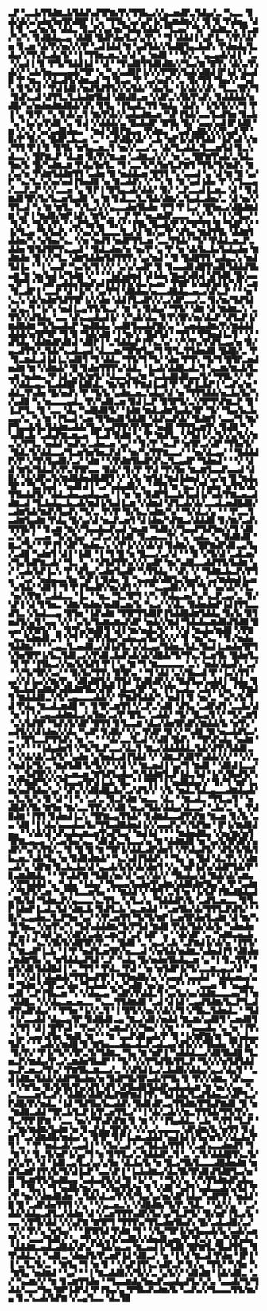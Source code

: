 ▃▛▝▃▃▙▜▜▟▇▃▙▜▟▟▚▟▜▛▇▞▛▞▜▜▙▃▞▞▄▃▅▟▛▃▜▟▄▞▃▝▚▃▃▝▊▟▞▟▞▃▚▟▅▜▅▜▛▟█▛▐▝▃▝▜▜▙▝▃▞▃▛▐▞▜▃▆▟▆▞▞▝█▝▉▝▛▟▅▃▝▟▐▝▊▝▃▞▆▞▙▝▟▟▃▝▉▃▛▞▄▞▆▞▜▟▄▜▟▟▞▝▜▃▅▞▝▜▞▝▟▟▇▃▚▝▛▃▆▞▚▞▚▝▊▟█▟▄▃▄▝▟▟█▝█▟▛▟▅▜▃▞▄▜▚▝▝▜▝▟▟▟▐▝▄▛▐▃▝▞▛▞▟▞▅▝▊▃▆▝▟▞▛▞▅▞▞▞▛▝▃▟▐▟▟▝▇▝▄▟▜▟▞▞▙▟█▜▄▃▙▟▚▝▛▟▅▟▄▜▃▟▄▞▞▜▚▜▃▟▄▜▞▝▐▝▜▜▅▃▅▃▚▞▟▝▄▝▅▟▉▝▝▝▛▞▃▝▄▃▄▟▞▟▐▝▝▃▝▞▄▟▐▝▉▝▛▜▞▜▟▟▐▟▝▝▟▝▝▜▚▟▉▜▜▟▊▟▇▞▞▜▃▞▆▝▇▜▚▝▟▞▃▜▚▟▞▞▝▃▙▜▅▃▃▃▄▟▞▜▛▝▄▝▚▞▃▟▉▛▐▞▞▞▛▜▛▞▙▟▞▟█▟▐▛▐▟▝▟▃▟▉▝▛▝▆▃▝▞▟▃▟▜▞▟▆▃▟▝▜▝▉▃▄▝▛▝▃▞▅▟▚▝▃▝▉▞▜▜▝▜▅▞▞▝▚▟▚▝▊▜▞▟▝▝▛▟▐▟▊▞▆▟▜▟▜▜▞▞▅▜▟▞▝▟▅▜▄▝▐▞▟▞▞▟▚▝▜▃▃▜▛▞▜▝▉▟▚▃▟▝▟▜▜▃▜▃▙▟▇▜▙▟▝▟▉▟▉▃▅▝▞▟▛▃▚▜▙▜▚▟▚▝▊▟▟▟▟▞▆▟█▞▚▞▅▟▅▟▇▟▉▟▞▟▚▝▊▜▄▝▐▜▄▟▃▜▜▝▇▟▄▝▟▟▚▝▐▞▙▜▞▞▞▜▝▛▐▝▄▝▉▜▚▝▚▝▊▟▞▃▜▝▆▞▛▟▞▞▄▟▄▟▆▃▅▝▚▛▐▜▟▞▃▃▜▃▟▜▅▝▉▃▙▝▃▝▐▃▚▞▛▟▉▝▃▝▊▟▝▞▟▟▟▞▃▝█▃▙▟▛▝▇▜▙▝█▞▝▃▄▞▄▟▐▛▐▟█▝▆▝▞▃▚▝▄▞▃▟▉▟▅▃▝▝▆▟▝▟▊▛▇▃▄▝▛▟▆▃▝▝▃▟▚▟▇▞▞▞▛▃▟▝▛▝▉▞▛▝▉▞▄▝█▟▛▃▙▃▅▝▃▝▝▃▛▟█▞▟▞▝▃▙▝▆▛▐▞▟▜▜▟▟▝▐▟▚▟▝▞▆▞▜▜▝▛▐▝▊▝▉▜▙▝▆▜▄▃▆▃▜▝▆▞▞▃▃▞▃▝▟▞▜▃▟▟▃▜▃▃▆▜▟▝▊▃▚▟▃▃▚▝█▛▇▃▛▝▟▃▆▝▉▞▛▞▆▃▅▝▃▟▇▃▞▞▞▝▅▝▃▝█▛▇▜▚▟▞▃▜▟▃▜▅▞▙▝█▞▚▟▆▃▆▝▛▟▄▜▅▜▃▝▜▝▃▃▜▞▚▜▅▜▃▛▇▜▝▜▜▞▜▞▆▟▚▝▇▞▃▞▅▝▛▟▆▜▟▟▆▜▜▝▃▟▅▝▇▝▅▟▟▃▅▝█▜▜▝▚▝▃▃▟▝▄▝▟▝▆▝▇▝▄▞▛▝▚▃▜▃▚▞▅▞▅▟▐▜▅▟▉▝▅▝▉▃▟▟▚▝▞▝▚▝▊▝▇▝▄▟▐▟▅▝▛▝▞▜▃▃▄▞▃▃▛▃▛▝▞▞▃▃▅▝▄▝▊▛▐▝▉▜▄▃▟▞▟▟▞▝▉▞▝▃▛▃▃▟▐▃▆▃▝▟▝▝▊▟▇▟▊▜▛▞▙▞▙▃▅▜▄▟▉▝▄▝▇▝▊▟▃▃▜▃▜▟▞▟▇▞▃▜▄▟▃▟▅▞▃▝▟▝▅▞▞▜▜▃▟▝▚▝▇▝▆▜▃▝▚▜▃▞▞▞▄▃▃▟▅▜▙▟▅▝▛▜▝▛▐▃▞▝█▜▅▃▞▟█▟▇▟▇▝▄▛▐▝▆▟▉▞▆▛▐▟▚▝▆▜▞▃▝▃▛▝▛▝▅▃▆▟▛▃▃▃▝▝▞▝▚▝▐▝▞▜▄▞▝▝▊▞▚▝▜▞▚▜▚▝▝▃▛▜▅▜▄▝▉▞▞▝▐▜▙▝█▃▟▞▛▝▞▜▛▜▜▝▉▝▜▟▛▝▞▝▐▞▜▃▅▝▜▞▙▟▚▝▝▞▅▞▅▜▃▃▃▜▃▞▟▝▉▞▄▞▛▝▟▜▅▝▇▟▜▜▙▝▟▟▇▜▟▟▆▞▚▝▅▜▅▞▚▃▝▞▆▝▆▟▜▝▆▟▛▜▜▃▆▝▃▃▜▜▟▞▝▜▞▝▛▟▟▃▆▃▛▃▟▟▅▝▉▜▟▜▛▜▚▃▄▟▝▝▉▟▃▟▅▞▅▝▅▞▛▝▄▝▛▝▆▝▟▞▙▃▙▞▙▟▄▟▅▝▇▟▇▟▅▝█▝▞▞▜▃▝▟▇▜▟▟▅▜▟▜▜▜▚▝▄▞▆▟▝▝▉▝█▟█▜▜▝▄▟▄▃▚▝▆▟▜▟▐▃▝▝▐▝▃▃▛▝▚▃▜▞▜▝▞▞▝▃▚▞▃▟▛▝▉▝▊▃▃▟▊▟█▜▚▟▊▜▟▟▟▜▙▃▆▝▆▝▅▞▙▟▐▞▜▟▆▝▞▝▝▝▐▟▚▟▅▟▝▟▐▟▄▝▆▃▛▟▊▟▝▟▜▟▉▝█▞▃▃▃▜▛▜▝▝▚▟▛▃▟▟▄▜▅▟▚▟▐▜▜▜▜▞▟▃▚▃▅▞▝▛▇▛▐▞▟▟▜▟▐▞▚▜▝▃▆▝▉▃▟▛▐▝▃▃▛▝▟▝▐▞▚▝▄▞▛▜▝▟█▟▅▞▅▃▃▟█▟▄▃▅▃▞▟▚▃▛▝▝▝▆▝▚▃▚▝▟▞▅▟▆▜▟▜▜▛▐▞▞▟▅▝▟▟▐▜▃▟▛▞▞▃▞▟▛▃▃▞▃▝▊▞▆▞▜▟▜▟▚▞▄▃▜▝▐▞▚▝▅▟▐▃▄▜▜▞▙▃▞▝▆▝▚▝▉▟▄▞▝▜▜▞▝▟▇▝▟▝▇▟▆▃▚▝▃▜▜▞▞▟▜▟▄▝▃▃▝▟▚▃▄▟▄▟▐▞▝▞▚▟▞▟▃▝▊▜▚▜▛▞▅▞▟▃▛▝▟▜▃▛▐▞▆▟▇▟▆▝▜▞▙▃▟▃▛▝▅▟▇▟▄▝▃▟▊▜▃▃▙▛▇▞▃▝▝▃▅▟▄▟▆▞▛▞▆▟▟▟▟▟▟▞▅▜▛▜▛▝▜▝▉▝▜▟▞▟▇▝▐▝▆▞▞▝█▟▜▟▝▝▜▜▝▝▛▜▅▟▐▃▜▝▝▞▝▟▜▟▄▝▟▟▇▟▛▟▊▟▝▟▉▛▐▝▃▜▟▟▄▛▐▜▚▃▚▞▝▞▚▜▚▞▛▟▜▃▄▞▅▝▉▞▄▃▟▜▜▞▃▜▟▞▚▃▟▃▄▟▝▟▃▃▆▞▜▛▇▜▄▞▜▝▊▜▃▜▜▟▅▟▉▝█▟█▞▃▝▛▝▉▃▆▟▃▟▐▟▐▃▚▟▉▜▝▜▝▟▟▃▝▜▜▞▜▝▜▞▝▟▅▝▛▜▚▝▜▞▜▝█▜▛▃▅▟▅▟▇▝▆▝▞▟▆▟▞▝█▝▊▟▅▜▜▜▚▞▟▟▃▝▐▃▟▞▟▟█▃▟▃▜▝▄▃▆▞▆▃▙▜▃▃▆▝▅▟▅▃▝▛▐▟▝▃▜▞▆▜▞▝▟▃▃▜▄▞▆▝▚▃▙▟▉▟▉▃▃▜▞▝▜▜▙▝▞▝▛▝▞▟▟▃▄▃▜▃▟▟█▛▐▟▉▟▃▝▇▞▆▜▝▛▇▟▐▃▟▝▛▝▄▛▐▃▙▛▐▝▃▟▚▞▆▝▟▟▃▜▚▟▅▝█▞▅▟▚▝▛▝▜▞▙▝▄▟▆▃▅▃▚▟▄▞▟▝▅▝▜▜▜▟▟▞▅▃▙▞▙▞▚▞▄▟▉▝▚▝▅▃▃▃▄▟▃▝▛▞▚▟▊▃▆▝▉▟▐▃▛▝▉▜▛▜▞▃▚▜▛▜▚▛▇▃▛▝█▝▐▃▛▜▃▝█▝▃▃▝▟▄▝▚▟█▟▉▜▞▝▐▟▇▝▆▟▃▟▆▜▄▟▄▜▛▝▜▞▝▜▄▞▙▃▙▃▄▞▃▝▚▝▆▝▐▜▃▟▝▃▅▝▊▜▅▟▊▜▟▟▉▝▟▟▚▃▛▟▞▝█▟▇▜▝▃▃▞▜▝▇▞▛▜▃▃▙▜▃▜▟▟▆▃▟▟▞▜▄▞▃▟▜▜▚▜▚▜▛▝▅▟▉▝▜▜▜▃▆▜▚▝▉▟█▝▚▝▚▟▉▃▙▝▃▟▄▛▇▃▆▃▅▝▜▃▟▝▉▟▇▝▄▝▛▝▇▟▜▃▝▞▜▟▐▞▃▜▞▞▄▜▞▞▆▃▚▞▛▜▃▝▅▟▟▝▅▟▚▞▃▟▅▃▅▝▄▞▝▝▊▞▛▝▅▃▛▝▆▜▛▃▞▟▛▝▜▜▅▜▞▝█▟▃▜▞▟▟▃▃▞▜▃▆▜▅▜▅▃▛▟▝▝▆▞▚▞▛▛▇▃▃▞▝▝▅▞▟▃▄▞▝▝█▟▟▟▛▞▛▝▞▜▚▜▄▟▉▞▃▞▝▟▆▝▝▞▛▟▆▜▙▟▛▟▚▃▜▃▄▟▛▝▜▟▅▟▝▝▝▞▝▟▟▝▆▜▞▜▟▃▛▞▛▃▜▜▛▃▃▝▉▟▞▝▊▞▛▝▛▟▝▜▚▜▅▝▆▃▆▜▃▃▛▃▃▟▝▟▉▞▝▟▞▟▛▃▜▞▆▟█▟▅▟█▟█▜▝▞▝▞▙▝▆▜▟▝▆▟▐▟▅▟▝▞▃▞▅▝█▝▆▟▃▜▛▝▝▜▃▜▄▟▝▝▅▟▊▟▐▝▃▞▚▟▄▟▉▞▄▝▝▜▜▝▆▝▅▃▚▜▚▟▅▝▅▜▜▞▟▞▜▜▙▟▟▜▞▝▟▟▃▟▅▃▄▟▄▃▅▝▐▝▆▝▆▝▉▟▛▜▃▃▙▜▄▟▐▞▚▟▞▛▇▃▅▃▟▟▇▃▟▝▜▃▙▟▄▃▙▃▟▞▆▟▐▞▙▟▐▃▆▝▞▟▆▟▝▟▜▃▟▞▟▞▃▃▟▃▅▟█▟▉▞▃▟▆▜▟▞▆▟▚▜▄▟▚▝▜▞▃▝▛▞▛▝▉▞▙▃▚▟▆▞▚▞▝▜▞▟▃▞▄▝▝▝▛▃▃▜▃▟▆▜▄▟▆▝▛▟▄▝█▞▄▞▟▝▅▃▛▃▅▜▝▟▐▟▅▞▚▛▇▃▞▟▟▟▉▝▊▞▆▞▃▟▚▜▜▜▙▜▝▝▊▃▆▝▆▞▞▜▃▃▙▃▛▃▟▝▅▃▆▝▜▟▊▞▞▜▄▃▛▜▟▜▅▞▞▜▝▟▊▃▚▞▄▝▃▃▅▝▜▞▄▜▄▞▝▃▛▃▞▟▐▟▊▝▊▃▅▃▃▜▚▝▄▝▄▟▃▝▄▝▉▟▉▟▊▝▇▃▞▜▞▝▝▛▐▜▝▟▛▝▆▟▅▃▚▝▞▛▐▞▞▞▟▞▟▝▉▟▇▞▄▝█▛▇▟▛▟▊▃▄▜▄▞▃▟█▝▚▟▆▜▝▟▐▝▐▟▊▝▐▝▜▝█▝▅▝█▃▃▞▃▞▟▝▝▝▉▝▞▜▞▟▝▃▟▃▅▞▞▜▄▜▟▛▇▃▟▞▝▜▃▝▄▝▝▟▜▟▜▜▚▞▞▞▄▟▛▝▆▞▚▟█▃▃▟▟▜▜▞▙▟▆▝▄▞▝▃▟▞▙▛▐▃▚▝▛▝▟▜▄▞▃▟▅▜▄▟▛▝▚▜▜▟▄▝▝▟▚▝▞▝▜▟▇▃▙▃▛▞▛▜▄▝▝▃▞▝▅▟▄▃▃▜▅▝▚▛▐▝▉▟▄▝▊▝▚▃▄▟▞▟█▜▃▜▄▟▚▝▃▞▆▟▅▟▐▃▅▝▅▜▟▞▝▟▉▜▝▜▝▛▐▜▅▟▛▞▆▞▟▜▝▞▝▝▚▃▄▟▉▞▞▜▝▜▞▝▅▞▟▞▚▜▃▝▅▞▞▛▇▝▃▟▟▃▃▝▐▃▝▝▆▃▝▜▃▜▛▜▝▞▚▝▛▟▄▃▅▞▚▞▚▃▛▃▄▞▃▝▊▞▚▛▐▝▟▝▊▜▅▃▝▟▇▞▅▟▆▞▅▟▉▃▆▞▙▝▚▃▞▝▞▟▃▝▉▟▅▟▅▛▐▟▐▜▜▃▃▟▜▃▝▞▙▟▃▃▄▝▉▜▅▝▐▟▚▟▇▝▜▜▛▜▜▟▊▛▐▜▟▟█▟▆▜▟▟▄▝▊▞▙▝▉▜▅▟▜▞▄▜▝▃▄▝▞▞▝▃▜▞▜▃▆▃▆▃▛▟▛▝▅▟▞▞▆▟▝▜▟▃▙▃▆▟▉▟▜▟▇▝█▃▄▞▞▛▇▜▞▝▃▝▊▜▚▞▆▟▊▜▝▟▐▝▆▞▅▟▃▜▞▝▝▞▟▝▆▃▙▞▆▟▉▝▞▛▇▝▄▃▜▟▆▟▊▃▜▝▞▜▝▝▅▜▚▜▄▞▚▟▅▃▅▜▅▜▞▞▞▝▊▝▆▞▚▃▝▝▊▞▆▟▅▜▟▟▇▞▝▝▝▃▄▃▜▃▅▟▉▃▞▟▐▟▜▃▚▞▟▃▄▞▜▟▆▃▜▟▃▜▙▟▐▃▆▟▅▜▛▜▚▜▅▜▛▛▐▞▙▃▜▟▊▃▞▞▛▟▊▃▙▟▚▟▞▟▞▟█▟▞▜▞▜▚▃▜▃▆▜▙▝█▟▆▜▃▝▉▝▛▝▐▜▙▃▞▞▅▞▙▜▟▜▝▛▐▝▄▝▇▝▜▝▆▃▃▃▃▃▝▃▚▝▅▟▞▟▄▟▚▝▃▞▝▝▞▜▞▜▛▞▃▞▝▝▉▞▙▞▜▜▚▝▉▜▛▃▝▝▜▝▟▟▝▃▚▜▙▃▟▝▛▝▐▃▚▜▜▝▃▞▞▟▐▃▞▞▆▞▛▃▝▟▊▟▇▜▞▃▜▜▟▝▛▟▉▟▛▞▞▝▇▟▜▃▞▃▟▟▐▝▜▟▄▝▊▝▇▃▙▟▚▟▇▟▚▟█▟▇▜▙▞▟▜▛▝▟▃▄▜▛▝▅▝▐▜▚▃▟▃▝▃▙▜▚▜▄▝▝▛▇▟▜▝▇▟▟▟▉▃▚▜▞▃▄▃▃▃▟▟▞▞▝▛▇▟▜▟▟▞▚▝▆▟▐▝▊▝▆▞▃▝▚▞▚▜▞▜▟▝▛▟▄▝▇▃▟▃▆▟█▝▚▝▊▜▛▃▆▜▜▝▞▃▛▃▚▟▊▝▟▜▄▝▃▟▛▟▜▝▃▃▙▞▟▝▅▝▐▝▞▃▄▃▟▟▆▟▃▞▄▜▅▞▃▞▛▝█▜▃▝▃▟▟▞▝▜▞▝█▃▄▜▝▞▝▜▞▃▆▜▝▃▚▜▟▜▛▝▜▟▚▜▞▟▛▝▉▜▜▝▊▜▃▃▆▝▟▃▞▟▅▜▛▟▛▞▆▟▟▞▙▝▅▜▚▝▄▟▜▞▞▟▐▟▅▞▞▟▄▝▚▟▛▝▊▟█▞▝▞▄▝▛▟▛▝█▝▞▝▚▟▊▝▇▝▅▃▟▟▜▃▞▃▝▝█▜▃▃▛▜▜▟▚▝▆▝▃▝▝▝▟▞▃▃▜▃▟▝▞▟▉▝█▟▚▝▝▜▛▟▚▟▄▝▅▟▇▝▅▝▞▝▝▝▐▟▄▟▆▜▝▞▜▞▜▃▛▃▃▞▟▃▜▝▇▃▞▟▟▟▟▟▃▜▟▞▟▜▚▜▟▟▊▃▞▝▞▟▞▟▞▃▙▜▞▝▄▟▅▝▄▜▅▟▃▟▐▜▟▟▝▞▝▟▇▃▛▟▉▜▚▟▟▞▞▞▝▝▞▞▃▞▅▟▐▞▜▞▃▝▇▟▜▟▊▜▞▜▞▞▝▞▟▝▞▝▇▃▅▟▐▝▄▞▜▝▆▟▊▝▝▟▉▟▐▃▃▞▃▝▃▜▟▜▛▞▞▃▚▃▅▃▅▝▇▜▟▜▄▟▄▞▚▜▟▟▆▜▃▛▐▟▃▜▟▝▐▞▚▜▙▟▜▞▚▞▞▛▇▟▛▜▞▝▞▜▃▃▅▜▛▟▐▃▙▝█▃▝▝▝▜▜▝▐▝▅▟█▟▄▞▞▝▊▞▜▝▆▛▐▃▆▞▅▟▜▟▅▞▄▞▝▟▚▞▞▟▉▟█▃▙▞▃▞▟▜▞▞▝▞▙▝▆▟▃▜▟▃▄▃▃▟▇▟▄▟▞▃▜▃▜▞▚▝▉▝▟▝▐▝▚▝▃▞▃▝▉▃▛▟▇▝▅▃▃▝▟▃▝▝▇▃▟▃▝▜▜▃▄▜▝▝▅▟█▟▚▜▙▝▇▜▅▝▇▞▃▃▜▜▚▞▞▟▉▝▅▃▞▜▟▞▟▟▄▞▟▃▃▞▝▃▙▞▃▝▄▝▛▟▉▟▇▝▐▜▜▝▊▟▅▟▐▃▚▝▜▛▇▃▄▜▜▟▞▝▊▟▇▟▃▃▟▜▚▛▇▝▇▃▅▝▊▞▙▝▃▃▝▟█▝▐▝▟▃▚▃▃▟▃▞▙▞▜▜▃▟▇▟▅▟▐▞▞▃▃▟▚▞▚▜▟▜▅▝▐▛▐▞▆▟▉▟▄▃▝▝▞▟▞▟▝▟▚▃▙▃▆▃▅▜▚▟▜▃▞▝▆▟▐▟▝▝▝▝▆▟▅▟▇▃▝▞▅▞▆▞▅▜▜▛▇▃▄▃▄▝▞▃▅▜▅▞▄▃▝▟▊▟▚▃▜▃▃▞▅▝▇▝▟▟▇▟▉▝▆▝▄▞▙▜▛▟▛▞▅▟▛▞▚▞▚▜▜▞▃▝▊▝█▝█▝▇▝▜▛▐▞▟▟▃▟▛▟▆▜▝▞▛▟▄▟▜▞▝▟▜▞▙▜▙▜▙▃▅▃▚▟▞▜▄▝▅▝▉▟▊▟▆▟▞▝▚▃▚▟▐▜▟▟▚▝▝▜▄▝▄▝█▟▝▟▃▜▚▝▞▟▆▃▟▞▄▝▟▛▇▝▉▃▙▃▙▞▟▝▄▃▟▞▙▜▞▟▞▟▅▜▝▞▄▝▅▛▐▟▚▞▟▟▛▜▟▞▛▝▊▃▆▟▇▟▄▝▝▝▛▃▙▛▇▝▜▟▊▞▅▞▟▝▃▞▞▟▞▞▝▜▙▟▄▞▟▝▇▟▞▟▞▃▆▃▝▞▛▜▟▟▟▝▄▝▚▟▄▝▐▟▄▞▝▜▃▃▄▜▄▟▅▜▚▟▆▞▟▟▉▟▆▜▙▞▚▝▛▝▃▟▆▞▝▜▟▜▞▃▆▝▚▞▜▜▃▃▆▜▅▝▝▝▇▟▟▝▞▝█▜▝▃▜▝▆▝▐▞▙▛▐▜▙▟█▟▄▟▄▜▙▜▟▝▜▟▆▃▛▞▄▃▃▃▚▃▜▜▃▝▄▜▃▞▄▝▜▟▟▟▛▞▙▝▃▟▜▃▅▃▃▝▉▜▃▛▐▟▅▛▐▃▟▃▜▟▝▟▇▃▙▝▊▟▜▃▙▝▄▃▆▟▟▝▝▃▅▜▙▞▟▞▜▜▜▃▛▟▜▞▝▝▉▞▚▃▄▟▅▃▜▃▛▜▅▝▄▞▝▞▛▃▅▜▜▝▜▞▜▞▆▛▐▃▅▜▛▟▅▜▃▟▇▝▟▝▆▞▚▝▊▜▅▃▝▞▅▜▚▞▚▝▜▟▚▟▟▟▆▞▜▞▛▜▟▝▆▟█▝▛▟▞▜▟▞▟▞▙▝▚▟▅▟▅▜▛▃▚▝▛▟▟▝▅▝▞▟▛▞▃▟▞▃▆▞▜▝▃▛▐▟▛▝▄▝▝▟▞▟▛▝▃▝▚▟▇▃▅▃▙▟▄▜▝▝▚▃▚▜▙▜▞▟█▜▛▞▛▃▝▝█▟▉▝▃▝▄▃▞▃▙▝▃▛▇▟▐▞▟▞▅▝▐▜▜▞▚▝▇▃▟▛▐▃▙▝▐▝▛▝▅▟▜▃▅▜▛▞▅▃▃▟▝▞▅▜▟▞▆▟▇▃▚▟▅▟▐▜▝▟▉▟▆▞▆▟▇▜▙▝▄▝▆▜▟▟▄▟▜▟▝▃▛▝▚▟▄▝█▞▅▟▅▜▙▟▄▃▆▝▄▝▐▝▊▃▜▜▞▝▅▜▞▟▊▜▟▟█▟▐▝▃▝▜▜▝▝▛▟▃▝▛▟▝▝▅▝▅▜▟▛▐▞▜▞▃▃▆▃▄▃▞▟▝▝▊▜▝▝▞▟▐▝▟▃▆▟▞▜▜▜▄▟▜▛▐▝▜▜▅▟█▞▄▝▞▃▄▟▝▃▃▟▟▝▝▟▟▃▅▃▞▃▆▝▜▟▆▝▞▜▛▃▞▟▅▝▜▃▙▟▞▃▚▞▚▟▇▝▅▞▅▝▄▞▝▝▝▝▃▃▅▝▉▝▅▃▟▃▃▟▊▝▃▛▐▜▙▃▆▝▚▝▞▟▅▃▄▝▚▟▛▞▛▟▟▃▜▝▄▞▙▞▅▞▟▟▇▃▃▃▅▞▜▝▆▝▟▟█▃▝▞▞▟▄▃▅▃▅▃▃▝▚▃▃▜▜▟▇▟▉▝▃▟▝▟▐▟▝▃▄▟▜▟▇▞▙▃▛▜▃▟▟▜▚▟▛▟▄▞▝▝▛▜▅▝▐▞▞▃▜▝▐▝▉▜▞▞▅▞▞▟▞▞▜▝▞▜▙▃▜▟▅▟▃▝▝▜▟▝▐▞▃▃▟▟▝▟▄▃▄▜▛▝▉▟█▟▊▃▄▝▇▃▞▟▊▞▅▟▟▝▇▃▆▞▄▟▊▜▝▃▅▟▉▜▝▞▜▜▝▟▐▝█▜▚▟▝▝▛▃▞▞▝▃▆▃▛▞▞▜▅▞▝▞▆▝▝▝▚▃▃▟▃▝▃▝▅▝▐▜▚▝▐▃▝▃▄▞▟▜▅▝▆▟▊▝▆▝▝▝▆▝▃▃▛▟▊▃▟▞▛▝▉▝▐▞▆▛▇▞▆▝▜▃▚▟▃▃▜▟▚▝▝▝▃▟▞▞▆▟█▝█▝▇▜▅▃▃▟▅▃▟▃▛▃▟▃▄▞▟▜▞▞▞▜▙▟▅▝▛▟▐▞▚▝▉▞▛▞▝▛▐▞▜▞▚▜▛▃▜▞▜▟▇▃▝▜▄▝▇▝▆▛▐▝▚▟▟▟▃▃▞▟▉▜▙▟█▝▜▃▅▃▛▞▆▟▄▞▛▃▞▃▆▟▅▜▙▟▛▝▝▜▞▝▞▞▛▜▟▜▙▜▜▃▛▝▜▞▞▞▅▜▟▜▟▟▄▃▛▃▅▃▞▜▚▞▝▛▇▜▙▃▆▃▃▞▃▝▞▟▜▟▐▃▞▃▙▟▉▞▟▟▄▞▄▃▞▟▄▜▝▝▃▟▐▟▇▃▜▟▟▞▟▟▛▜▙▟▅▞▅▝▉▟▛▜▙▜▛▃▟▞▛▜▙▝▊▝▛▞▞▟▆▃▝▟▚▃▃▝▝▞▆▜▄▝▉▞▙▜▙▜▚▞▟▜▝▟▜▝▟▜▙▟▉▜▟▟▛▃▟▃▟▃▆▝▆▝▅▞▞▃▄▝▚▞▚▃▃▃▆▜▃▟▚▝▟▟▉▞▟▟▛▟▄▛▇▛▇▟▐▜▚▝▜▟▐▟▄▜▃▟▜▟▅▃▞▟▛▜▃▞▛▟█▞▛▞▅▟▃▝▐▟▝▜▟▜▙▞▙▃▟▟▚▝▉▟▊▟▛▃▄▜▜▟▇▞▛▜▄▛▇▟▊▝█▝▅▝▇▟▉▃▟▟▝▜▛▃▙▜▃▛▐▞▛▃▅▜▜▃▞▝▐▝▟▞▃▟▞▞▆▃▜▜▜▟▞▜▜▞▛▞▃▜▃▞▛▛▐▛▇▝▝▃▃▝▅▞▞▜▚▟▚▛▇▝▊▝▆▝▞▝▐▜▄▟▟▃▝▃▙▝▚▜▜▝▜▃▛▝▞▝▆▞▆▟▇▞▙▟▆▝▅▝▊▃▛▟▃▜▛▟▚▝▞▞▃▞▃▃▃▃▝▟▛▟▆▞▙▝▅▜▜▝▊▟▆▜▝▃▞▟▇▟▉▞▆▟▄▞▄▝▉▜▛▝▊▛▐▃▆▃▟▟▟▝▅▟▐▟▐▞▙▞▆▜▞▞▟▃▙▞▛▜▝▃▝▝▛▝▆▟▃▟▞▃▄▟▐▝▝▞▙▞▃▟▝▃▞▜▟▃▙▜▜▜▝▞▃▟▚▃▃▟▆▟▜▝▜▝▇▝▞▝▊▃▜▞▅▛▐▞▄▞▜▝▆▝▊▜▜▃▞▃▜▟▟▟▛▃▜▝▃▝▃▜▞▟▟▟█▜▚▃▜▞▛▞▄▜▚▝▟▝▐▟▊▃▄▜▃▞▄▞▄▜▅▝▟▃▙▞▙▝▆▝█▃▞▜▙▜▃▃▃▟█▟▅▟▇▝▆▟▜▃▆▛▐▜▚▜▞▜▞▟▐▃▛▝▃▃▚▛▐▝▐▃▙▟▇▃▞▟▃▜▙▜▛▟▊▟▜▟█▜▃▞▅▝▇▝▜▃▆▜▜▞▙▟▇▃▄▝▃▟▃▟▜▞▟▝▇▝▐▞▝▃▝▝▜▞▞▃▝▞▚▜▜▟▆▟▛▃▙▃▛▃▝▝█▃▚▝▜▝▅▟█▞▆▞▃▝▚▜▅▜▜▞▆▝▊▝▞▟█▝▚▟▜▝▄▟▃▃▟▞▄▜▟▝▛▞▛▝▆▞▞▟▆▟▉▟▆▝▃▜▟▞▟▃▅▜▚▜▞▜▄▞▄▞▆▞▟▛▐▟▄▞▚▟▛▜▚▝▆▟▟▝█▝█▝▃▟▛▟▅▜▜▜▝▞▄▝▝▞▄▃▅▃▚▝▞▟█▟▇▞▜▞▛▃▜▟▃▝▝▟▞▞▄▝▝▃▞▟▟▞▟▟▄▃▟▜▃▞▟▟▆▝▟▝▞▃▅▜▜▜▚▟▛▞▙▞▄▞▜▃▛▜▞▝▉▞▅▛▐▜▃▞▙▝▃▃▝▞▛▜▞▟▟▝▞▞▄▛▇▝▇▜▛▜▝▜▜▜▚▞▜▜▃▟▅▜▙▟▚▝█▞▃▟▃▟▉▞▃▞▝▞▞▝▛▞▄▝▅▜▄▞▝▝▐▛▇▜▟▝▛▟▆▝▜▝▝▞▙▞▜▛▐▞▅▜▄▃▟▞▙▝▃▟▞▃▅▜▚▝▝▃▃▞▜▟▊▞▝▃▝▜▚▞▞▃▜▞▄▟█▞▞▟▅▟▊▃▅▞▛▝▛▃▚▝▄▞▚▜▚▟▄▝▝▟▟▟▇▃▅▟▃▟█▟▞▟▚▞▝▜▟▞▅▃▅▝▇▃▅▟▐▞▜▟▉▝█▛▇▜▃▜▙▟▜▜▄▝▉▜▚▟▟▃▚▝▚▟▊▃▝▟▅▟▜▞▛▃▆▛▐▟▝▟▉▃▞▝▅▝▐▝▟▝▇▃▟▝▛▟▅▝▐▛▐▝▐▝▃▜▃▜▞▃▝▝▇▜▄▝▜▝▅▝▊▝▝▞▄▛▐▜▚▃▚▟▛▃▛▝▊▞▄▝▜▜▞▝▚▜▅▝▚▝▇▜▄▝▅▟▆▟▝▝▄▞▝▝▐▝▇▃▟▟▉▞▞▜▞▞▃▝▄▜▞▞▝▟▊▟▇▝▐▟▞▟▉▃▝▃▞▝▚▃▆▞▞▝▆▝▊▃▆▜▜▟▅▝▝▜▃▃▆▟▄▜▅▃▛▃▄▟▄▟▜▃▚▞▃▝▃▃▟▞▜▞▜▟▟▞▃▃▞▜▅▝▇▛▐▟▛▟▝▛▐▜▄▞▄▝▛▜▙▟▚▟▆▞▙▝▃▟▚▞▞▜▃▃▃▜▜▞▆▞▄▝▊▃▚▃▟▞▙▛▇▝▞▃▄▜▃▃▝▟▃▜▉
